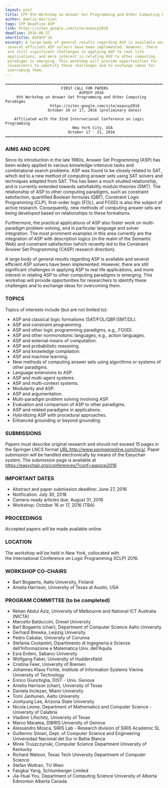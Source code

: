 ```yaml
---
layout: post
title: CFP 9th Workshop on Answer Set Programming and Other Computing Paradigms
author: Amelia Harrison
tags: CFP Deadline ASP
link: https://sites.google.com/site/aspocp2016
deadline: 2016-06-27
shorttitle: ASPOCP'16
excerpt: A large body of general results regarding ASP is available and
 several efficient ASP solvers have been implemented. However, there
 are still significant challenges in applying ASP to real life
 applications, and more interest in relating ASP to other computing
 paradigms is emerging. This workshop will provide opportunities for
 researchers to identify these challenges and to exchange ideas for
 overcoming them.
---
```

    =============================================================================== 
                             FIRST CALL FOR PAPERS    
                                     ASPOCP 2016    
         9th Workshop on Answer Set Programming and Other Computing Paradigms       
                        https://sites.google.com/site/aspocp2016                           
                       October 16 or 17, 2016 (preliminary dates)                          
        
        Affiliated with the 32nd International Conference on Logic Programming      
                                  New York City, USA                                       
                                October 17 - 21, 2016                                       
    =============================================================================== 
                                    
### AIMS AND SCOPE
                  
Since its introduction in the late 1980s, Answer Set Programming (ASP) 
has been widely applied to various knowledge-intensive tasks and 
combinatorial search problems. ASP was found to be closely related to
SAT, which led to a new method of computing answer sets using SAT
solvers and techniques adapted from SAT. This has been a much
studied relationship, and is currently extended towards
satisfiability modulo theories (SMT). The relationship of ASP to other
computing paradigms, such as constraint satisfaction, quantified
Boolean formulas (QBF), Constraint Logic Programming (CLP), 
first-order logic (FOL), and FO(ID) is also the subject of active 
research. Consequently, new methods of computing answer sets are being 
developed based on relationships to these formalisms. 
                                                    
Furthermore, the practical applications of ASP also foster work on 
multi-paradigm problem-solving, and in particular language and solver 
integration. The most prominent examples in this area currently are 
the integration of ASP with description logics (in the realm of the
Semantic Web) and constraint satisfaction (which recently led to 
the Constraint Answer Set Programming (CASP) research direction).
                                                    
A large body of general results regarding ASP is available and 
several efficient ASP solvers have been implemented. However, there 
are still significant challenges in applying ASP to real life 
applications, and more interest in relating ASP to other computing 
paradigms is emerging. This workshop will provide opportunities for 
researchers to identify these challenges and to exchange ideas for 
overcoming them. 
                                                    
### TOPICS                                              

Topics of interests include (but are not limited to):                          

 - ASP and classical logic formalisms (SAT/FOL/QBF/SMT/DL).                     
 - ASP and constraint programming.                  
 - ASP and other logic programming paradigms, e.g., FO(ID).                     
 - ASP and other nonmonotonic languages, e.g., action languages.                
 - ASP and external means of computation.           
 - ASP and probabilistic reasoning.                 
 - ASP and knowledge compilation.                   
 - ASP and machine learning.                        
 - New methods of computing answer sets using algorithms or systems of          
   other paradigms.                                 
 - Language extensions to ASP.                      
 - ASP and multi-agent systems.                     
 - ASP and multi-context systems.                   
 - Modularity and ASP.                              
 - ASP and argumentation.                           
 - Multi-paradigm problem solving involving ASP.  
 - Evaluation and comparison of ASP to other paradigms.                        
 - ASP and related paradigms in applications.       
 - Hybridizing ASP with procedural approaches.      
 - Enhanced grounding or beyond grounding.          
                                                    
                                                    
### SUBMISSIONS                                         

Papers must describe original research and should not exceed 15 pages 
in the Springer LNCS format <URL:http://www.springeronline.com/lncs/>. 
Paper submission will be handled electronically by means of the 
Easychair system. The submission page is available at 
https://easychair.org/conferences/?conf=aspocp2016 
                                                    
                                                    
### IMPORTANT DATES                                     

+ Abstract and paper submission deadline: June 27, 2016                     
+ Notification:  July 30, 2016                     
+ Camera-ready articles due: August 31, 2016                   
+ Workshop: October 16 or 17, 2016 (TBA)      
                                                    
                                                    
### PROCEEDINGS                                         
                                                    
Accepted papers will be made available online.   

                                                   
### LOCATION                                           

The workshop will be held in New York, collocated with                         
the International Conference on Logic Programming (ICLP) 2016.                 
                                                   
                                                   
### WORKSHOP CO-CHAIRS                                 

+ Bart Bogaerts, Aalto University, Finland          
+ Amelia Harrison, University of Texas at Austin, USA                            
                                                   
                                                   
### PROGRAM COMMITTEE (to be completed)                

+ Rehan Abdul Aziz, University of Melbourne and National ICT Australia (NICTA)   
+ Marcello Balduccini, Drexel University            
+ Bart Bogaerts (chair), Department of Computer Science  Aalto University        
+ Gerhard Brewka, Leipzig University                
+ Pedro Cabalar, University of Corunna              
+ Stefania Costantini, Dipartimento di Ingegneria e Scienze dell'Informazione e Matematica  Univ. dell'Aquila 
+ Esra Erdem, Sabanci University                    
+ Wolfgang Faber, University of Huddersfield        
+ Cristina Feier, University of Bremen              
+ Johannes Klaus Fichte, Institute of Information Systems  Vienna University of Technology 
+ Enrico Giunchiglia, DIST - Univ. Genova           
+ Amelia Harrison (chair), University of Texas      
+ Daniela Inclezan, Miami University                
+ Tomi Janhunen, Aalto University                   
+ Joohyung Lee, Arizona State University            
+ Nicola Leone, Department of Mathematics and Computer Science - University of Calabria 
+ Vladimir Lifschitz, University of Texas           
+ Marco Maratea, DIBRIS University of Genova        
+ Alessandro Mosca, SIRIS Lab - Research division of SIRIS Academic SL           
+ Guillermo Simari, Dept. of Computer Science and Engineering  Universidad Nacional del Sur in Bahia Blanca 
+ Mirek Truszczynski, Computer Science Department  University of Kentucky        
+ Richard Watson, Texas Tech University  Department of Computer Science          
+ Stefan Woltran, TU Wien                           
+ Fangkai Yang, Schlumberger Limited                
+ Jia-Huai You, Department of Computing Science  University of Alberta Edmonton  Alberta  Canada     

